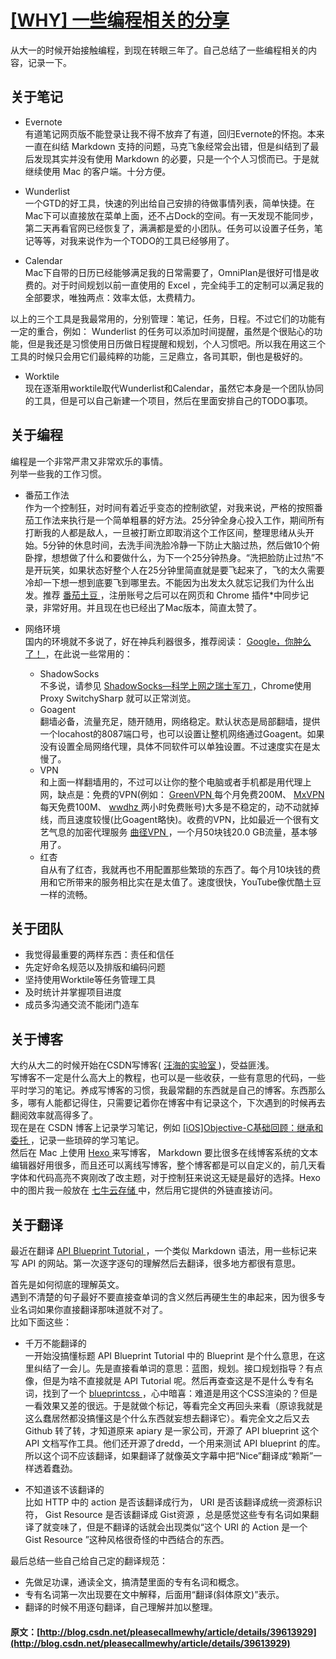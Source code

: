 #  [ [WHY] 一些编程相关的分享 ](/pleasecallmewhy/article/details/39613929)

从大一的时候开始接触编程，到现在转眼三年了。自己总结了一些编程相关的内容，记录一下。 

##  关于笔记 

  * Evernote   
有道笔记网页版不能登录让我不得不放弃了有道，回归Evernote的怀抱。本来一直在纠结  Markdown  支持的问题，马克飞象经常会出错，但是纠结到了最后发现其实并没有使用  Markdown  的必要，只是一个个人习惯而已。于是就继续使用  Mac  的客户端。十分方便。 

  * Wunderlist   
一个GTD的好工具，快速的列出给自己安排的待做事情列表，简单快捷。在Mac下可以直接放在菜单上面，还不占Dock的空间。有一天发现不能同步，第二天再看官网已经恢复了，满满都是爱的小团队。任务可以设置子任务，笔记等等，对我来说作为一个TODO的工具已经够用了。 

  * Calendar   
Mac下自带的日历已经能够满足我的日常需要了，OmniPlan是很好可惜是收费的。对于时间规划以前一直使用的  Excel  ，完全纯手工的定制可以满足我的全部要求，唯独两点：效率太低，太费精力。 

以上的三个工具是我最常用的，分别管理：笔记，任务，日程。不过它们的功能有一定的重合，例如：  Wunderlist  的任务可以添加时间提醒，虽然是个很贴心的功能，但是我还是习惯使用日历做日程提醒和规划，个人习惯吧。所以我在用这三个工具的时候只会用它们最纯粹的功能，三足鼎立，各司其职，倒也是极好的。 

  * Worktile   
现在逐渐用worktile取代Wunderlist和Calendar，虽然它本身是一个团队协同的工具，但是可以自己新建一个项目，然后在里面安排自己的TODO事项。 

##  关于编程 

编程是一个非常严肃又非常欢乐的事情。   
列举一些我的工作习惯。 

  * 番茄工作法   
作为一个控制狂，对时间有着近乎变态的控制欲望，对我来说，严格的按照番茄工作法来执行是一个简单粗暴的好方法。25分钟全身心投入工作，期间所有打断我的人都是敌人，一旦被打断立即取消这个工作区间，整理思绪从头开始。5分钟的休息时间，去洗手间洗脸冷静一下防止大脑过热，然后做10个俯卧撑，想想做了什么和要做什么，为下一个25分钟热身。“洗把脸防止过热”不是开玩笑，如果状态好整个人在25分钟里简直就是要飞起来了，飞的太久需要冷却一下想一想到底要飞到哪里去。不能因为出发太久就忘记我们为什么出发。推荐 [ 番茄土豆 ](https://pomotodo.com/) ，注册账号之后可以在网页和  Chrome  插件*中同步记录，非常好用。并且现在也已经出了Mac版本，简直太赞了。 

  * 网络环境   
国内的环境就不多说了，好在神兵利器很多，推荐阅读： [ Google，你肿么了！ ](http://jianshu.io/p/0370e80c8381) ，在此说一些常用的： 

    * ShadowSocks   
不多说，请参见 [ ShadowSocks—科学上网之瑞士军刀 ](http://jianshu.io/p/08ba65d1f91a) ，Chrome使用  Proxy SwitchySharp  就可以正常浏览。 
    * Goagent   
翻墙必备，流量充足，随开随用，网络稳定。默认状态是局部翻墙，提供一个locahost的8087端口号，也可以设置让整机网络通过Goagent。如果没有设置全局网络代理，具体不同软件可以单独设置。不过速度实在是太慢了。 
    * VPN   
和上面一样翻墙用的，不过可以让你的整个电脑或者手机都是用代理上网，缺点是：免费的VPN(例如： [ GreenVPN  ](http://www.greenvpn.org/) 每个月免费200M、 [ MxVPN  ](http://www.mxvpn.cn/portal.php) 每天免费100M、 [ wwdhz  ](http://vpn.wwdhz.com/) 两小时免费账号)大多是不稳定的，动不动就掉线，而且速度较慢(比Goagent略快)。收费的VPN，比如最近一个很有文艺气息的加密代理服务 [ 曲径VPN  ](https://getqujing.com/) ，一个月50块钱20.0 GB流量，基本够用了。 
    * 红杏   
自从有了红杏，我就再也不用配置那些繁琐的东西了。每个月10块钱的费用和它所带来的服务相比实在是太值了。速度很快，YouTube像优酷土豆一样的流畅。 

##  关于团队 

  * 我觉得最重要的两样东西：责任和信任 
  * 先定好命名规范以及排版和编码问题 
  * 坚持使用Worktile等任务管理工具 
  * 及时统计并掌握项目进度 
  * 成员多沟通交流不能闭门造车 

##  关于博客 

大约从大二的时候开始在CSDN写博客( [ 汪海的实验室 ](http://blog.csdn.net/pleasecallmewhy) )，受益匪浅。   
写博客不一定是什么高大上的教程，也可以是一些收获，一些有意思的代码，一些平时学习的笔记。养成写博客的习惯，我最常翻的东西就是自己的博客。东西那么多，哪有人能都记得住，只需要记着你在博客中有记录这个，下次遇到的时候再去翻阅效率就高得多了。   
现在是在  CSDN  博客上记录学习笔记，例如 [ [iOS]Objective-C基础回顾：继承和委托 ](http://blog.csdn.net/pleasecallmewhy/article/details/28649393) ，记录一些琐碎的学习笔记。   
然后在  Mac  上使用 [ Hexo  ](http://hexo.io/) 来写博客，  Markdown  要比很多在线博客系统的文本编辑器好用很多，而且还可以离线写博客，整个博客都是可以自定义的，前几天看字体和代码高亮不爽刚改了改主题，对于控制狂来说这无疑是最好的选择。Hexo中的图片我一般放在 [ 七牛云存储 ](https://portal.qiniu.com/) 中，然后用它提供的外链直接访问。 

##  关于翻译 

最近在翻译 [ API Blueprint Tutorial  ](http://apiary.io/blueprint) ，一个类似  Markdown  语法，用一些标记来写  API  的网站。第一次逐字逐句的理解然后去翻译，很多地方都很有意思。 

首先是如何彻底的理解英文。   
遇到不清楚的句子最好不要直接查单词的含义然后再硬生生的串起来，因为很多专业名词如果你直接翻译那味道就不对了。   
比如下面这些： 

  * 千万不能翻译的   
一开始没搞懂标题  API Blueprint Tutorial  中的  Blueprint  是个什么意思，在这里纠结了一会儿。先是直接看单词的意思：蓝图，规划。接口规划指导？有点像，但是为啥不直接就是  API Tutorial  呢。然后再查查这是不是什么专有名词，找到了一个 [ blueprintcss ](http://www.blueprintcss.org/) ，心中暗喜：难道是用这个CSS渲染的？但是一看效果又差的很远。于是就做个标记，等看完全文再回头来看（原谅我就是这么蠢居然都没搞懂这是个什么东西就妄想去翻译它）。看完全文之后又去  Github  转了转，才知道原来  apiary  是一家公司，开源了  API blueprint  这个  API  文档写作工具。他们还开源了dredd，一个用来测试  API blueprint  的库。所以这个词不应该翻译，如果翻译了就像英文字幕中把“Nice”翻译成“赖斯”一样透着蠢劲。 

  * 不知道该不该翻译的   
比如  HTTP  中的  action  是否该翻译成行为，  URI  是否该翻译成统一资源标识符，  Gist Resource  是否该翻译成  Gist资源  ，总是感觉这些专有名词如果翻译了就变味了，但是不翻译的话就会出现类似“这个  URI  的  Action  是一个  Gist Resource  ”这种风格很奇怪的中西结合的东西。 

最后总结一些自己给自己定的翻译规范： 

  * 先做足功课，通读全文，搞清楚里面的专有名词和概念。 
  * 专有名词第一次出现要在文中解释，后面用“翻译(斜体原文)”表示。 
  * 翻译的时候不用逐句翻译，自己理解并加以整理。 
#### 原文：[http://blog.csdn.net/pleasecallmewhy/article/details/39613929](http://blog.csdn.net/pleasecallmewhy/article/details/39613929)